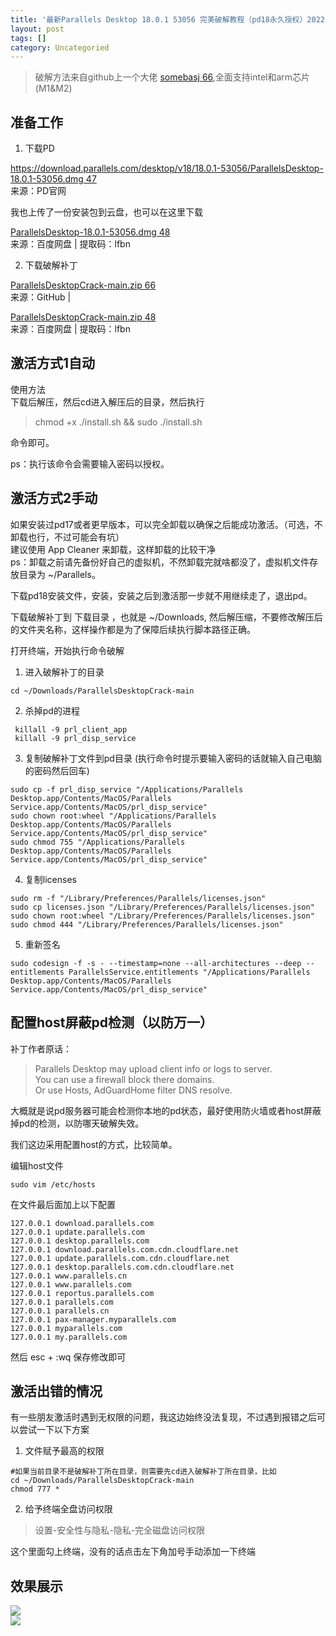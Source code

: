 ```yaml
---
title: '最新Parallels Desktop 18.0.1 53056 完美破解教程（pd18永久授权）2022.09.09'
layout: post
tags: []
category: Uncategoried
---
```

> 破解方法来自github上一个大佬 [somebasj 66](https://github.com/somebasj/ParallelsDesktopCrack),全面支持intel和arm芯片(M1&M2)

## [](https://ziyuantan.org/t/topic/207#h-1)准备工作

1. 下载PD

[https://download.parallels.com/desktop/v18/18.0.1-53056/ParallelsDesktop-18.0.1-53056.dmg 47](https://download.parallels.com/desktop/v18/18.0.1-53056/ParallelsDesktop-18.0.1-53056.dmg)  
来源：PD官网

我也上传了一份安装包到云盘，也可以在这里下载

[ParallelsDesktop-18.0.1-53056.dmg 48](https://pan.baidu.com/s/1yx_EhMFVBBgEfgp-dYcpDg)  
来源：百度网盘 | 提取码：lfbn

2. 下载破解补丁

[ParallelsDesktopCrack-main.zip 66](https://github.com/somebasj/ParallelsDesktopCrack)  
来源：GitHub |

[ParallelsDesktopCrack-main.zip 48](https://pan.baidu.com/s/1yx_EhMFVBBgEfgp-dYcpDg)  
来源：百度网盘 | 提取码：lfbn

## [](https://ziyuantan.org/t/topic/207#h-1-2)激活方式1自动

使用方法  
下载后解压，然后cd进入解压后的目录，然后执行

> chmod +x ./install.sh && sudo ./install.sh

命令即可。

ps：执行该命令会需要输入密码以授权。

## [](https://ziyuantan.org/t/topic/207#h-2-3)激活方式2手动

如果安装过pd17或者更早版本，可以完全卸载以确保之后能成功激活。（可选，不卸载也行，不过可能会有坑）  
建议使用 App Cleaner 来卸载，这样卸载的比较干净  
ps：卸载之前请先备份好自己的虚拟机，不然卸载完就啥都没了，虚拟机文件存放目录为 ~/Parallels。

下载pd18安装文件，安装，安装之后到激活那一步就不用继续走了，退出pd。

下载破解补丁到 下载目录 ，也就是 ~/Downloads, 然后解压缩，不要修改解压后的文件夹名称，这样操作都是为了保障后续执行脚本路径正确。

打开终端，开始执行命令破解

1. 进入破解补丁的目录

```
cd ~/Downloads/ParallelsDesktopCrack-main
```

2. 杀掉pd的进程

```
 killall -9 prl_client_app
 killall -9 prl_disp_service
```

3. 复制破解补丁文件到pd目录 (执行命令时提示要输入密码的话就输入自己电脑的密码然后回车)

```
sudo cp -f prl_disp_service "/Applications/Parallels Desktop.app/Contents/MacOS/Parallels Service.app/Contents/MacOS/prl_disp_service"
sudo chown root:wheel "/Applications/Parallels Desktop.app/Contents/MacOS/Parallels Service.app/Contents/MacOS/prl_disp_service"
sudo chmod 755 "/Applications/Parallels Desktop.app/Contents/MacOS/Parallels Service.app/Contents/MacOS/prl_disp_service"
```

4. 复制licenses

```
sudo rm -f "/Library/Preferences/Parallels/licenses.json"
sudo cp licenses.json "/Library/Preferences/Parallels/licenses.json"
sudo chown root:wheel "/Library/Preferences/Parallels/licenses.json"
sudo chmod 444 "/Library/Preferences/Parallels/licenses.json"
```

5. 重新签名

```
sudo codesign -f -s - --timestamp=none --all-architectures --deep --entitlements ParallelsService.entitlements "/Applications/Parallels Desktop.app/Contents/MacOS/Parallels Service.app/Contents/MacOS/prl_disp_service"
```

## [](https://ziyuantan.org/t/topic/207#hostpd-4)配置host屏蔽pd检测（以防万一）

补丁作者原话：

> Parallels Desktop may upload client info or logs to server.  
> You can use a firewall block there domains.  
> Or use Hosts, AdGuardHome filter DNS resolve.

大概就是说pd服务器可能会检测你本地的pd状态，最好使用防火墙或者host屏蔽掉pd的检测，以防哪天破解失效。

我们这边采用配置host的方式，比较简单。

编辑host文件

`sudo vim /etc/hosts`

在文件最后面加上以下配置

```
127.0.0.1 download.parallels.com
127.0.0.1 update.parallels.com
127.0.0.1 desktop.parallels.com
127.0.0.1 download.parallels.com.cdn.cloudflare.net
127.0.0.1 update.parallels.com.cdn.cloudflare.net
127.0.0.1 desktop.parallels.com.cdn.cloudflare.net
127.0.0.1 www.parallels.cn
127.0.0.1 www.parallels.com
127.0.0.1 reportus.parallels.com
127.0.0.1 parallels.com
127.0.0.1 parallels.cn
127.0.0.1 pax-manager.myparallels.com
127.0.0.1 myparallels.com
127.0.0.1 my.parallels.com
```

然后 esc + :wq 保存修改即可

## [](https://ziyuantan.org/t/topic/207#h-5)激活出错的情况

有一些朋友激活时遇到无权限的问题，我这边始终没法复现，不过遇到报错之后可以尝试一下以下方案

1. 文件赋予最高的权限

```
#如果当前目录不是破解补丁所在目录，则需要先cd进入破解补丁所在目录，比如  
cd ~/Downloads/ParallelsDesktopCrack-main
chmod 777 *
```

2. 给予终端全盘访问权限

> 设置-安全性与隐私-隐私-完全磁盘访问权限

这个里面勾上终端，没有的话点击左下角加号手动添加一下终端

## [](https://ziyuantan.org/t/topic/207#h-6)效果展示

![](https://tva1.sinaimg.cn/large/e6c9d24egy1h6044rlisuj215s0j6t9s.jpg)  
![](https://tva1.sinaimg.cn/large/e6c9d24egy1h6044p5jnaj211w0oa77s.jpg)